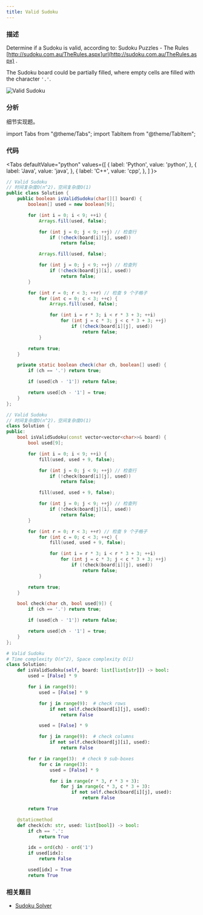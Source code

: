 ```yaml
---
title: Valid Sudoku
---
```


### 描述

Determine if a Sudoku is valid, according to: Sudoku Puzzles - The Rules [http://sudoku.com.au/TheRules.aspx]url(http://sudoku.com.au/TheRules.aspx) .

The Sudoku board could be partially filled, where empty cells are filled with the character `'.'`.

![Valid Sudoku](/img/sudoku.png)

### 分析

细节实现题。

import Tabs from "@theme/Tabs";
import TabItem from "@theme/TabItem";

### 代码

<Tabs
defaultValue="python"
values={[
{ label: 'Python', value: 'python', },
{ label: 'Java', value: 'java', },
{ label: 'C++', value: 'cpp', },
]
}>
<TabItem value="java">

```java
// Valid Sudoku
// 时间复杂度O(n^2)，空间复杂度O(1)
public class Solution {
    public boolean isValidSudoku(char[][] board) {
        boolean[] used = new boolean[9];

        for (int i = 0; i < 9; ++i) {
            Arrays.fill(used, false);

            for (int j = 0; j < 9; ++j) // 检查行
                if (!check(board[i][j], used))
                    return false;

            Arrays.fill(used, false);

            for (int j = 0; j < 9; ++j) // 检查列
                if (!check(board[j][i], used))
                    return false;
        }

        for (int r = 0; r < 3; ++r) // 检查 9 个子格子
            for (int c = 0; c < 3; ++c) {
                Arrays.fill(used, false);

                for (int i = r * 3; i < r * 3 + 3; ++i)
                    for (int j = c * 3; j < c * 3 + 3; ++j)
                        if (!check(board[i][j], used))
                            return false;
            }

        return true;
    }

    private static boolean check(char ch, boolean[] used) {
        if (ch == '.') return true;

        if (used[ch - '1']) return false;

        return used[ch - '1'] = true;
    }
};
```

</TabItem>
<TabItem value="cpp">

```cpp
// Valid Sudoku
// 时间复杂度O(n^2)，空间复杂度O(1)
class Solution {
public:
    bool isValidSudoku(const vector<vector<char>>& board) {
        bool used[9];

        for (int i = 0; i < 9; ++i) {
            fill(used, used + 9, false);

            for (int j = 0; j < 9; ++j) // 检查行
                if (!check(board[i][j], used))
                    return false;

            fill(used, used + 9, false);

            for (int j = 0; j < 9; ++j) // 检查列
                if (!check(board[j][i], used))
                    return false;
        }

        for (int r = 0; r < 3; ++r) // 检查 9 个子格子
            for (int c = 0; c < 3; ++c) {
                fill(used, used + 9, false);

                for (int i = r * 3; i < r * 3 + 3; ++i)
                    for (int j = c * 3; j < c * 3 + 3; ++j)
                        if (!check(board[i][j], used))
                            return false;
            }

        return true;
    }

    bool check(char ch, bool used[9]) {
        if (ch == '.') return true;

        if (used[ch - '1']) return false;

        return used[ch - '1'] = true;
    }
};
```

</TabItem>

<TabItem value="python">

```python
# Valid Sudoku
# Time complexity O(n^2), Space complexity O(1)
class Solution:
    def isValidSudoku(self, board: list[list[str]]) -> bool:
        used = [False] * 9

        for i in range(9):
            used = [False] * 9

            for j in range(9):  # check rows
                if not self.check(board[i][j], used):
                    return False

            used = [False] * 9

            for j in range(9):  # check columns
                if not self.check(board[j][i], used):
                    return False

        for r in range(3):  # check 9 sub-boxes
            for c in range(3):
                used = [False] * 9

                for i in range(r * 3, r * 3 + 3):
                    for j in range(c * 3, c * 3 + 3):
                        if not self.check(board[i][j], used):
                            return False

        return True

    @staticmethod
    def check(ch: str, used: list[bool]) -> bool:
        if ch == '.':
            return True

        idx = ord(ch) - ord('1')
        if used[idx]:
            return False

        used[idx] = True
        return True
```

</TabItem>
</Tabs>

### 相关题目

- [Sudoku Solver](../dfs/sudoku-solver.md)
